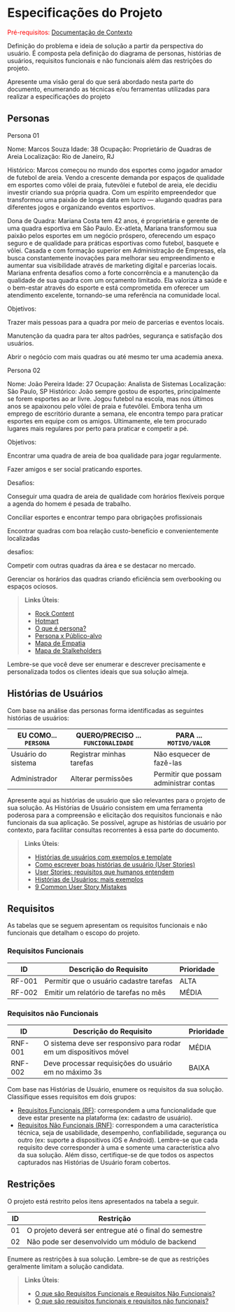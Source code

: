 # Especificações do Projeto

<span style="color:red">Pré-requisitos: <a href="1-Documentação de Contexto.md"> Documentação de Contexto</a></span>

Definição do problema e ideia de solução a partir da perspectiva do usuário. É composta pela definição do  diagrama de personas, histórias de usuários, requisitos funcionais e não funcionais além das restrições do projeto.

Apresente uma visão geral do que será abordado nesta parte do documento, enumerando as técnicas e/ou ferramentas utilizadas para realizar a especificações do projeto

## Personas

Persona 01

Nome: Marcos Souza
Idade: 38
Ocupação: Proprietário de Quadras de Areia
Localização: Rio de Janeiro, RJ

Histórico:
Marcos começou no mundo dos esportes como jogador amador de futebol de areia. Vendo a crescente demanda por espaços de qualidade em esportes como vôlei de praia, futevôlei e futebol de areia, ele decidiu investir criando sua própria quadra. Com um espírito empreendedor que transformou uma paixão de longa data em lucro — alugando quadras para diferentes jogos e organizando eventos esportivos.

Dona de Quadra: Mariana Costa tem 42 anos, é proprietária e gerente de uma quadra esportiva em São Paulo. Ex-atleta, Mariana transformou sua paixão pelos esportes em um negócio próspero, oferecendo um espaço seguro e de qualidade para práticas esportivas como futebol, basquete e vôlei. Casada e com formação superior em Administração de Empresas, ela busca constantemente inovações para melhorar seu empreendimento e aumentar sua visibilidade através de marketing digital e parcerias locais. Mariana enfrenta desafios como a forte concorrência e a manutenção da qualidade de sua quadra com um orçamento limitado. Ela valoriza a saúde e o bem-estar através do esporte e está comprometida em oferecer um atendimento excelente, tornando-se uma referência na comunidade local. 

Objetivos:

Trazer mais pessoas para a quadra por meio de parcerias e eventos locais.

Manutenção da quadra para ter altos padrões, segurança e satisfação dos usuários.

Abrir o negócio com mais quadras ou até mesmo ter uma academia anexa.

Persona 02

Nome: João Pereira
Idade: 27
Ocupação: Analista de Sistemas
Localização: São Paulo, SP
Histórico:
João sempre gostou de esportes, principalmente se forem esportes ao ar livre. Jogou futebol na escola, mas nos últimos anos se apaixonou pelo vôlei de praia e futevôlei. Embora tenha um emprego de escritório durante a semana, ele encontra tempo para praticar esportes em equipe com os amigos. Ultimamente, ele tem procurado lugares mais regulares por perto para praticar e competir a pé.

Objetivos:

Encontrar uma quadra de areia de boa qualidade para jogar regularmente.

Fazer amigos e ser social praticando esportes.

Desafios:

Conseguir uma quadra de areia de qualidade com horários flexíveis porque a agenda do homem é pesada de trabalho.

Conciliar esportes e encontrar tempo para obrigações profissionais

Encontrar quadras com boa relação custo-benefício e convenientemente localizadas


desafios:

Competir com outras quadras da área e se destacar no mercado.

Gerenciar os horários das quadras criando eficiência sem overbooking ou espaços ociosos.

> **Links Úteis**:
> - [Rock Content](https://rockcontent.com/blog/personas/)
> - [Hotmart](https://blog.hotmart.com/pt-br/como-criar-persona-negocio/)
> - [O que é persona?](https://resultadosdigitais.com.br/blog/persona-o-que-e/)
> - [Persona x Público-alvo](https://flammo.com.br/blog/persona-e-publico-alvo-qual-a-diferenca/)
> - [Mapa de Empatia](https://resultadosdigitais.com.br/blog/mapa-da-empatia/)
> - [Mapa de Stalkeholders](https://www.racecomunicacao.com.br/blog/como-fazer-o-mapeamento-de-stakeholders/)
>
Lembre-se que você deve ser enumerar e descrever precisamente e personalizada todos os clientes ideais que sua solução almeja.

## Histórias de Usuários

Com base na análise das personas forma identificadas as seguintes histórias de usuários:

|EU COMO... `PERSONA`| QUERO/PRECISO ... `FUNCIONALIDADE` |PARA ... `MOTIVO/VALOR`                 |
|--------------------|------------------------------------|----------------------------------------|
|Usuário do sistema  | Registrar minhas tarefas           | Não esquecer de fazê-las               |
|Administrador       | Alterar permissões                 | Permitir que possam administrar contas |

Apresente aqui as histórias de usuário que são relevantes para o projeto de sua solução. As Histórias de Usuário consistem em uma ferramenta poderosa para a compreensão e elicitação dos requisitos funcionais e não funcionais da sua aplicação. Se possível, agrupe as histórias de usuário por contexto, para facilitar consultas recorrentes à essa parte do documento.

> **Links Úteis**:
> - [Histórias de usuários com exemplos e template](https://www.atlassian.com/br/agile/project-management/user-stories)
> - [Como escrever boas histórias de usuário (User Stories)](https://medium.com/vertice/como-escrever-boas-users-stories-hist%C3%B3rias-de-usu%C3%A1rios-b29c75043fac)
> - [User Stories: requisitos que humanos entendem](https://www.luiztools.com.br/post/user-stories-descricao-de-requisitos-que-humanos-entendem/)
> - [Histórias de Usuários: mais exemplos](https://www.reqview.com/doc/user-stories-example.html)
> - [9 Common User Story Mistakes](https://airfocus.com/blog/user-story-mistakes/)

## Requisitos

As tabelas que se seguem apresentam os requisitos funcionais e não funcionais que detalham o escopo do projeto.

### Requisitos Funcionais

|ID    | Descrição do Requisito  | Prioridade |
|------|-----------------------------------------|----|
|RF-001| Permitir que o usuário cadastre tarefas | ALTA | 
|RF-002| Emitir um relatório de tarefas no mês   | MÉDIA |


### Requisitos não Funcionais

|ID     | Descrição do Requisito  |Prioridade |
|-------|-------------------------|----|
|RNF-001| O sistema deve ser responsivo para rodar em um dispositivos móvel | MÉDIA | 
|RNF-002| Deve processar requisições do usuário em no máximo 3s |  BAIXA | 

Com base nas Histórias de Usuário, enumere os requisitos da sua solução. Classifique esses requisitos em dois grupos:

- [Requisitos Funcionais
 (RF)](https://pt.wikipedia.org/wiki/Requisito_funcional):
 correspondem a uma funcionalidade que deve estar presente na
  plataforma (ex: cadastro de usuário).
- [Requisitos Não Funcionais
  (RNF)](https://pt.wikipedia.org/wiki/Requisito_n%C3%A3o_funcional):
  correspondem a uma característica técnica, seja de usabilidade,
  desempenho, confiabilidade, segurança ou outro (ex: suporte a
  dispositivos iOS e Android).
Lembre-se que cada requisito deve corresponder à uma e somente uma
característica alvo da sua solução. Além disso, certifique-se de que
todos os aspectos capturados nas Histórias de Usuário foram cobertos.

## Restrições

O projeto está restrito pelos itens apresentados na tabela a seguir.

|ID| Restrição                                             |
|--|-------------------------------------------------------|
|01| O projeto deverá ser entregue até o final do semestre |
|02| Não pode ser desenvolvido um módulo de backend        |


Enumere as restrições à sua solução. Lembre-se de que as restrições geralmente limitam a solução candidata.

> **Links Úteis**:
> - [O que são Requisitos Funcionais e Requisitos Não Funcionais?](https://codificar.com.br/requisitos-funcionais-nao-funcionais/)
> - [O que são requisitos funcionais e requisitos não funcionais?](https://analisederequisitos.com.br/requisitos-funcionais-e-requisitos-nao-funcionais-o-que-sao/)
